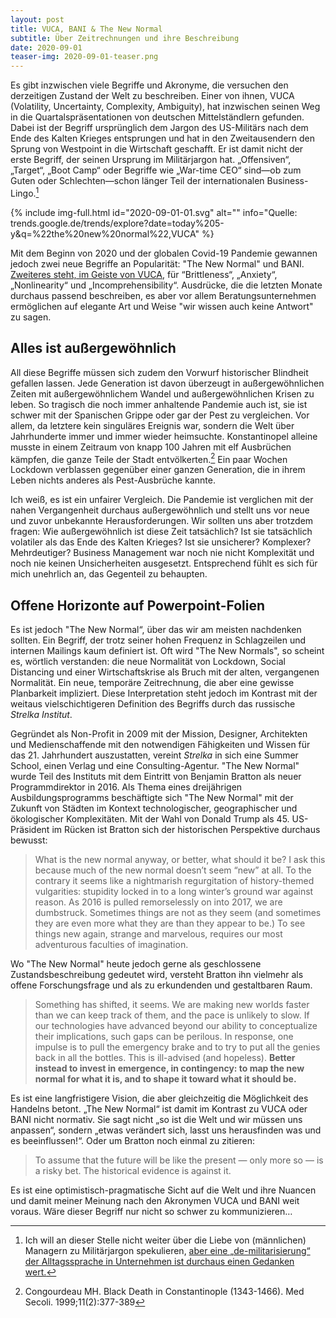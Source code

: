 ```yaml
---
layout: post
title: VUCA, BANI & The New Normal
subtitle: Über Zeitrechnungen und ihre Beschreibung
date: 2020-09-01
teaser-img: 2020-09-01-teaser.png
---
```


Es gibt inzwischen viele Begriffe und Akronyme, die versuchen den derzeitigen Zustand der Welt zu beschreiben. Einer von ihnen, VUCA (Volatility, Uncertainty, Complexity, Ambiguity), hat inzwischen seinen Weg in die Quartalspräsentationen von deutschen Mittelständlern gefunden. Dabei ist der Begriff ursprünglich dem Jargon des US-Militärs nach dem Ende des Kalten Krieges entsprungen und hat in den Zweitausendern den Sprung von Westpoint in die Wirtschaft geschafft. Er ist damit nicht der erste Begriff, der seinen Ursprung im Militärjargon hat. „Offensiven“, „Target“, „Boot Camp“ oder Begriffe wie „War-time CEO“ sind—ob zum Guten oder Schlechten—schon länger Teil der internationalen Business-Lingo.[^1] 

{% include img-full.html id="2020-09-01-01.svg" alt="" info="Quelle: trends.google.de/trends/explore?date=today%205-y&q=%22the%20new%20normal%22,VUCA" %}

Mit dem Beginn von 2020 und der globalen Covid-19 Pandemie gewannen jedoch zwei neue Begriffe an Popularität: "The New Normal" und BANI. [Zweiteres steht, im Geiste von VUCA][2], für “Brittleness“, „Anxiety“, „Nonlinearity“ und „Incomprehensibility“. Ausdrücke, die die letzten Monate durchaus passend beschreiben, es aber vor allem Beratungsunternehmen ermöglichen auf elegante Art und Weise "wir wissen auch keine Antwort" zu sagen.

## Alles ist außergewöhnlich

All diese Begriffe müssen sich zudem den Vorwurf historischer Blindheit gefallen lassen. Jede Generation ist davon überzeugt in außergewöhnlichen Zeiten mit außergewöhnlichem Wandel und außergewöhnlichen Krisen zu leben. So tragisch die noch immer anhaltende Pandemie auch ist, sie ist schwer mit der Spanischen Grippe oder gar der Pest zu vergleichen. Vor allem, da letztere kein singuläres Ereignis war, sondern die Welt über Jahrhunderte immer und immer wieder heimsuchte. Konstantinopel alleine musste in einem Zeitraum von knapp 100 Jahren mit elf Ausbrüchen kämpfen, die ganze Teile der Stadt entvölkerten.[^2] Ein paar Wochen Lockdown verblassen gegenüber einer ganzen Generation, die in ihrem Leben nichts anderes als Pest-Ausbrüche kannte. 

Ich weiß, es ist ein unfairer Vergleich. Die Pandemie ist verglichen mit der nahen Vergangenheit durchaus außergewöhnlich und stellt uns vor neue und zuvor unbekannte Herausforderungen. Wir sollten uns aber trotzdem fragen: Wie außergewöhnlich ist diese Zeit tatsächlich? Ist sie tatsächlich volatiler als das Ende des Kalten Krieges? Ist sie unsicherer? Komplexer? Mehrdeutiger? Business Management war noch nie nicht Komplexität und noch nie keinen Unsicherheiten ausgesetzt. Entsprechend fühlt es sich für mich unehrlich an, das Gegenteil zu behaupten.

## Offene Horizonte auf Powerpoint-Folien

Es ist jedoch "The New Normal“, über das wir am meisten nachdenken sollten. Ein Begriff, der trotz seiner hohen Frequenz in Schlagzeilen und internen Mailings kaum definiert ist. Oft wird "The New Normals", so scheint es, wörtlich verstanden: die neue Normalität von Lockdown, Social Distancing und einer Wirtschaftskrise als Bruch mit der alten, vergangenen Normalität. Ein neue, temporäre Zeitrechnung, die aber eine gewisse Planbarkeit impliziert. Diese Interpretation steht jedoch im Kontrast mit der weitaus vielschichtigeren Definition des Begriffs durch das russische *Strelka Institut*.

Gegründet als Non-Profit in 2009 mit der Mission, Designer, Architekten und Medienschaffende mit den notwendigen Fähigkeiten und Wissen für das 21. Jahrhundert auszustatten, vereint *Strelka* in sich eine Summer School, einen Verlag und eine Consulting-Agentur. "The New Normal" wurde Teil des Instituts mit dem Eintritt von Benjamin Bratton als neuer Programmdirektor in 2016. Als Thema eines dreijährigen Ausbildungsprogramms beschäftigte sich "The New Normal" mit der Zukunft von Städten im Kontext technologischer, geographischer und ökologischer Komplexitäten. Mit der Wahl von Donald Trump als 45. US-Präsident im Rücken ist Bratton sich der historischen Perspektive durchaus bewusst:

> What is the new normal anyway, or better, what should it be? I ask this because much of the new normal doesn’t seem “new” at all. To the contrary it seems like a nightmarish regurgitation of history-themed vulgarities: stupidity locked in to a long winter’s ground war against reason. As 2016 is pulled remorselessly on into 2017, we are dumbstruck. Sometimes things are not as they seem (and sometimes they are even more what they are than they appear to be.) To see things new again, strange and marvelous, requires our most adventurous faculties of imagination.

Wo "The New Normal" heute jedoch gerne als geschlossene Zustandsbeschreibung gedeutet wird, versteht Bratton ihn vielmehr als offene Forschungsfrage und als zu erkundenden und gestaltbaren Raum.

> Something has shifted, it seems. We are making new worlds faster than we can keep track of them, and the pace is unlikely to slow. If our technologies have advanced beyond our ability to conceptualize their implications, such gaps can be perilous. In response, one impulse is to pull the emergency brake and to try to put all the genies back in all the bottles. This is ill-advised (and hopeless). **Better instead to invest in emergence, in contingency: to map the new normal for what it is, and to shape it toward what it should be.**

Es ist eine langfristigere Vision, die aber gleichzeitig die Möglichkeit des Handelns betont. „The New Normal“ ist damit im Kontrast zu VUCA oder BANI nicht normativ. Sie sagt nicht „so ist die Welt und wir müssen uns anpassen“, sondern „etwas verändert sich, lasst uns herausfinden was und es beeinflussen!“. Oder um Bratton noch einmal zu zitieren:

> To assume that the future will be like the present — only more so — is a risky bet. The historical evidence is against it.

Es ist eine optimistisch-pragmatische Sicht auf die Welt und ihre Nuancen und damit meiner Meinung nach den Akronymen VUCA und BANI weit voraus. Wäre dieser Begriff nur nicht so schwer zu kommunizieren…

[^1]:	Ich will an dieser Stelle nicht weiter über die Liebe von (männlichen) Managern zu Militärjargon spekulieren, [aber eine „de-militarisierung“ der Alltagssprache in Unternehmen ist durchaus einen Gedanken wert.][1]

[^2]:	Congourdeau MH. Black Death in Constantinople (1343-1466). Med Secoli. 1999;11(2):377-389

[1]:	https://www.inc.com/soren-kaplan/sexist-military-language-infiltrates-business-culture-making-it-tougher-for-women-to-rise-in-ranks.html
[2]:	https://www.wired.co.uk/article/coronavirus-business-reorganisation-capita